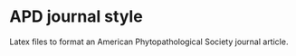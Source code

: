 APD journal style
=================

Latex files to format an American Phytopathological Society journal article.

